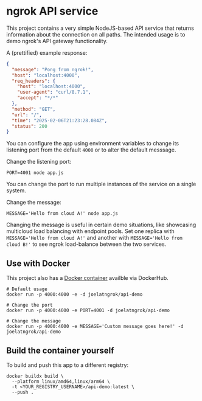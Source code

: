 # ngrok API service

This project contains a very simple NodeJS-based API service that returns
information about the connection on all paths. The intended usage is to demo
ngrok's API gateway functionality.

A (prettified) example response:

```json
{
  "message": "Pong from ngrok!",
  "host": "localhost:4000",
  "req_headers": {
    "host": "localhost:4000",
    "user-agent": "curl/8.7.1",
    "accept": "*/*"
  },
  "method": "GET",
  "url": "/",
  "time": "2025-02-06T21:23:28.084Z",
  "status": 200
}
```

You can configure the app using environment variables to change its listening
port from the default `4000` or to alter the default messsage.

Change the listening port:

```shell
PORT=4001 node app.js
```

You can change the port to run multiple instances of the service on a single
system.

Change the message:

```shell
MESSAGE='Hello from cloud A!' node app.js
```

Changing the message is useful in certain demo situations, like showcasing
multicloud load balancing with endpoint pools. Set one replica with
`MESSAGE='Hello from cloud A!'` and another with `MESSAGE='Hello
from cloud B!'` to see ngrok load-balance between the two services.

## Use with Docker

This project also has a [Docker
container](https://hub.docker.com/repository/docker/joelatngrok/api-demo/general)
availble via DockerHub.

```shell
# Default usage
docker run -p 4000:4000 -e -d joelatngrok/api-demo

# Change the port
docker run -p 4000:4000 -e PORT=4001 -d joelatngrok/api-demo

# Change the message
docker run -p 4000:4000 -e MESSAGE='Custom message goes here!' -d joelatngrok/api-demo
```

## Build the container yourself

To build and push this app to a different registry:

```shell
docker buildx build \
  --platform linux/amd64,linux/arm64 \
  -t <YOUR_REGISTRY_USERNAME>/api-demo:latest \
  --push .
```
